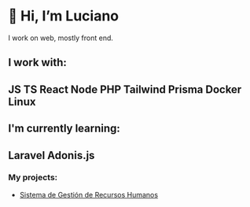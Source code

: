 # 👋 Hi, I’m Luciano

I work on web, mostly front end.

## I work with:
JS TS React Node PHP Tailwind Prisma Docker Linux
---

## I'm currently learning:
Laravel Adonis.js
---

### My projects:
- [Sistema de Gestión de Recursos Humanos]()
